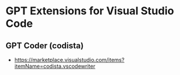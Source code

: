 # GPT Extensions for Visual Studio Code

## GPT Coder (codista)

- <https://marketplace.visualstudio.com/items?itemName=codista.vscodewriter>
